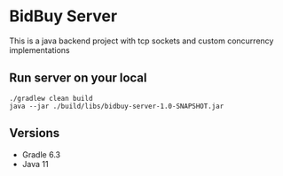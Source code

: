 # BidBuy Server
This is a java backend project with tcp sockets and custom concurrency implementations

## Run server on your local

```
./gradlew clean build
java --jar ./build/libs/bidbuy-server-1.0-SNAPSHOT.jar
```


## Versions

* Gradle 6.3
* Java 11

